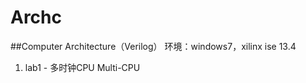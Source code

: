 # Archc
##Computer Architecture（Verilog） 
环境：windows7，xilinx ise 13.4   

1. lab1 - 多时钟CPU Multi-CPU
